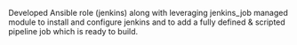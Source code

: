 Developed Ansible role (jenkins) along with leveraging jenkins_job managed module to install and configure jenkins and to add a fully defined & scripted pipeline job which is  ready to build.
